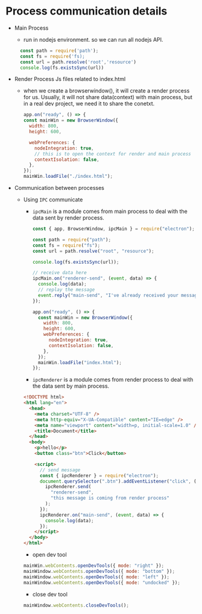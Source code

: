 # Process communication details

- Main Process

  - run in nodejs environment.
    so we can run all nodejs API.

  ```js
    const path = require('path');
    const fs = require('fs);
    const url = path.resolve('root','resource')
    console.log(fs.existsSync(url))
  ```

- Render Process
  Js files related to index.html

  - when we create a browserwindow(), it will create a render process for us. Usually, it will not share data(context) with main process, but in a real dev project, we need it to share the conetxt.

    ```js
    app.on("ready", () => {
    const mainWin = new BrowserWindow({
      width: 800,
      height: 600,

      webPreferences: {
        nodeIntegration: true,
        // this is to open the context for render and main process
        contextIsolation: false,
      },
    });
    mainWin.loadFile("./index.html");
    ```

- Communication between processes

  - Using `IPC` communicate

    - `ipcMain` is a module comes from main process
      to deal with the data sent by render process.

      ```js
      const { app, BrowserWindow, ipcMain } = require("electron");

      const path = require("path");
      const fs = require("fs");
      const url = path.resolve("root", "resource");

      console.log(fs.existsSync(url));

      // receive data here
      ipcMain.on("renderer-send", (event, data) => {
        console.log(data);
        // replay the message
        event.reply("main-send", "I've already received your message!");
      });

      app.on("ready", () => {
        const mainWin = new BrowserWindow({
          width: 800,
          height: 600,
          webPreferences: {
            nodeIntegration: true,
            contextIsolation: false,
          },
        });
        mainWin.loadFile("index.html");
      });
      ```

    - `ipcRenderer` is a module comes from render process
      to deal with the data sent by main process.

    ```html
    <!DOCTYPE html>
    <html lang="en">
      <head>
        <meta charset="UTF-8" />
        <meta http-equiv="X-UA-Compatible" content="IE=edge" />
        <meta name="viewport" content="width=p, initial-scale=1.0" />
        <title>Document</title>
      </head>
      <body>
        <p>hello</p>
        <button class="btn">Click</button>

        <script>
          // send message
          const { ipcRenderer } = require("electron");
          document.querySelector(".btn").addEventListener("click", () => {
            ipcRenderer.send(
              "renderer-send",
              "this message is coming from render process"
            );
          });
          ipcRenderer.on("main-send", (event, data) => {
            console.log(data);
          });
        </script>
      </body>
    </html>
    ```

    - open dev tool

    ```js
    mainWin.webContents.openDevTools({ mode: "right" });
    mainWindow.webContents.openDevTools({ mode: "bottom" });
    mainWindow.webContents.openDevTools({ mode: "left" });
    mainWindow.webContents.openDevTools({ mode: "undocked" });
    ```

    - close dev tool

    ```js
    mainWindow.webContents.closeDevTools();
    ```
